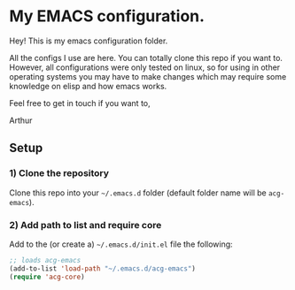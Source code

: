 # My EMACS configuration.

Hey! This is my emacs configuration folder.

All the configs I use are here. You can totally clone this repo if you want to.
However, all configurations were only tested on linux, so for using in other
operating systems you may have to make changes which may require some knowledge
on elisp and how emacs works.

Feel free to get in touch if you want to,

Arthur

## Setup

### 1) Clone the repository

Clone this repo into your `~/.emacs.d` folder (default folder name will be
`acg-emacs`).

### 2) Add path to list and require core

Add to the (or create a) `~/.emacs.d/init.el` file the following:

```lisp
;; loads acg-emacs
(add-to-list 'load-path "~/.emacs.d/acg-emacs")
(require 'acg-core)
```
